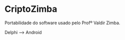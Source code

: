 CriptoZimba
==========

Portabilidade do software usado pelo Profº Valdir Zimba. 

Delphi --> Android
